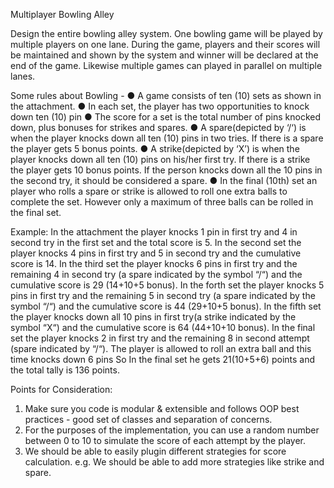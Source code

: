 Multiplayer Bowling Alley

Design the entire bowling alley system. One bowling game will be played by multiple players on one
lane. During the game, players and their scores will be maintained and shown by the system and winner
will be declared at the end of the game. Likewise multiple games can played in parallel on multiple
lanes.




Some rules about Bowling -
● A game consists of ten (10) sets as shown in the attachment.
● In each set, the player has two opportunities to knock down ten (10) pin
● The score for a set is the total number of pins knocked down, plus bonuses for strikes and spares.
● A spare(depicted by ‘/‘) is when the player knocks down all ten (10) pins in two tries. If there is a spare the player gets 5 bonus points.
● A strike(depicted by ‘X’) is when the player knocks down all ten (10) pins on his/her first try. If there is a strike the player gets 10 bonus points. If the person knocks down all the 10 pins in the second try, it should be considered a spare.
● In the final (10th) set an player who rolls a spare or strike is allowed to roll one extra balls to complete the set. However only a maximum of three balls can be rolled in the final set.


Example:
In the attachment the player knocks 1 pin in first try and 4 in second try in the first set and the total score is 5.
In the second set the player knocks 4 pins in first try and 5 in second try and the cumulative score is 14.
In the third set the player knocks 6 pins in first try and the remaining 4 in second try (a spare indicated by the symbol “/“) and the cumulative score is 29 (14+10+5 bonus).
In the forth set the player knocks 5 pins in first try and the remaining 5 in second try (a spare indicated by the symbol “/“) and the cumulative score is 44 (29+10+5 bonus).
In the fifth set the player knocks down all 10 pins in first try(a strike indicated by the symbol “X“) and the cumulative score is 64 (44+10+10 bonus).
In the final set the player knocks 2 in first try and the remaining 8 in second attempt (spare indicated by “/“). The player is allowed to roll an extra ball and this time knocks down 6 pins
So In the final set he gets 21(10+5+6) points and the total tally is 136 points.


Points for Consideration:
1. Make sure you code is modular & extensible and follows OOP best practices - good set of classes and separation of concerns.
2. For the purposes of the implementation, you can use a random number between 0 to 10 to simulate the score of each attempt by the player.
3. We should be able to easily plugin different strategies for score calculation. e.g. We should be able to add more strategies like strike and spare.
